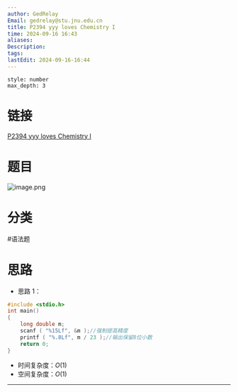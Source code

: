 ```yaml
---
author: GedRelay
Email: gedrelay@stu.jnu.edu.cn
title: P2394 yyy loves Chemistry I
time: 2024-09-16 16:43
aliases: 
Description: 
tags: 
lastEdit: 2024-09-16-16:44
---
```


```toc
style: number
max_depth: 3
```

# 链接
[P2394 yyy loves Chemistry I](https://www.luogu.com.cn/problem/P2394) 

# 题目
![image.png](https://ged-pic-bed.oss-cn-guangzhou.aliyuncs.com/img/202409161644043.png)


# 分类
#语法题 

# 思路
- 思路 1：


```cpp
#include <stdio.h>
int main()
{
    long double m;
    scanf ( "%15Lf", &m );//强制提高精度
    printf ( "%.8Lf", m / 23 );//输出保留8位小数
    return 0;
}
```


- 时间复杂度：${O\left( 1 \right)  }$ 
- 空间复杂度：${O\left( 1 \right)  }$ 


---

